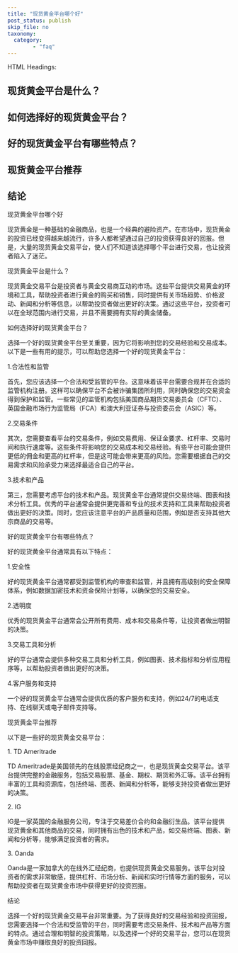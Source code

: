 ```yaml
---
title: "现货黄金平台哪个好"
post_status: publish
skip_file: no
taxonomy:
  category:
        - "faq"
---
```


HTML Headings:

## 现货黄金平台是什么？

## 如何选择好的现货黄金平台？

## 好的现货黄金平台有哪些特点？

## 现货黄金平台推荐

## 结论

现货黄金平台哪个好

现货黄金是一种基础的金融商品，也是一个经典的避险资产。在市场中，现货黄金的投资已经变得越来越流行，许多人都希望通过自己的投资获得良好的回报。但是，大量的现货黄金交易平台，使人们不知道该选择哪个平台进行交易，也让投资者陷入了迷茫。

现货黄金平台是什么？

现货黄金交易平台是投资者与黄金交易商互动的市场。这些平台提供交易黄金的环境和工具，帮助投资者进行黄金的购买和销售，同时提供有关市场趋势、价格波动、新闻和分析等信息，以帮助投资者做出更好的决策。通过这些平台，投资者可以在全球范围内进行交易，并且不需要拥有实际的黄金储备。

如何选择好的现货黄金平台？

选择一个好的现货黄金平台至关重要，因为它将影响到您的交易经验和交易成本。以下是一些有用的提示，可以帮助您选择一个好的现货黄金平台：

1.合法性和监管

首先，您应该选择一个合法和受监管的平台。这意味着该平台需要合规并在合适的监管机构注册。这样可以确保平台不会被诈骗集团所利用，同时确保您的交易资金得到保护和监管。一些常见的监管机构包括美国商品期货交易委员会（CFTC）、英国金融市场行为监管局（FCA）和澳大利亚证券与投资委员会（ASIC）等。

2.交易条件

其次，您需要查看平台的交易条件，例如交易费用、保证金要求、杠杆率、交易时间和执行速度等。这些条件将影响您的交易成本和交易经验。有些平台可能会提供更低的佣金和更高的杠杆率，但是这可能会带来更高的风险。您需要根据自己的交易需求和风险承受力来选择最适合自己的平台。

3.技术和产品

第三，您需要考虑平台的技术和产品。现货黄金平台通常提供交易终端、图表和技术分析工具。优秀的平台通常会提供更完善和专业的技术支持和工具来帮助投资者做出更好的决策。同时，您应该注意平台的产品质量和范围，例如是否支持其他大宗商品的交易等。

好的现货黄金平台有哪些特点？

好的现货黄金平台通常具有以下特点：

1.安全性

好的现货黄金平台通常都受到监管机构的审查和监管，并且拥有高级别的安全保障体系，例如数据加密技术和资金保险计划等，以确保您的交易安全。

2.透明度

优秀的现货黄金平台通常会公开所有费用、成本和交易条件等，让投资者做出明智的决策。

3.交易工具和分析

好的平台通常会提供多种交易工具和分析工具，例如图表、技术指标和分析应用程序等，以帮助投资者做出更好的决策。

4.客户服务和支持

一个好的现货黄金平台通常会提供优质的客户服务和支持，例如24/7的电话支持、在线聊天或电子邮件支持等。

现货黄金平台推荐

以下是一些好的现货黄金交易平台：

1\. TD Ameritrade

TD Ameritrade是美国领先的在线股票经纪商之一，也是现货黄金交易平台。该平台提供完整的金融服务，包括交易股票、基金、期权、期货和外汇等。该平台拥有丰富的工具和资源库，包括终端、图表、新闻和分析等，能够支持投资者做出更好的决策。

2\. IG

IG是一家英国的金融服务公司，专注于交易差价合约和金融衍生品。该平台提供现货黄金和其他商品的交易，同时拥有出色的技术和产品，如交易终端、图表、新闻和分析等，能够满足投资者的需求。

3\. Oanda

Oanda是一家加拿大的在线外汇经纪商，也提供现货黄金交易服务。该平台对投资者的需求非常敏感，提供杠杆、市场分析、新闻和实时行情等方面的服务，可以帮助投资者在现货黄金市场中获得更好的投资回报。

结论

选择一个好的现货黄金交易平台非常重要。为了获得良好的交易经验和投资回报，您需要选择一个合法和受监管的平台，同时需要考虑交易条件、技术和产品等方面的特点。通过合理和明智的投资策略，以及选择一个好的交易平台，您可以在现货黄金市场中赚取良好的投资回报。
